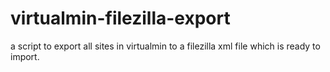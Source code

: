 virtualmin-filezilla-export
===========================

a script to export all sites in virtualmin to a filezilla xml file which is ready to import.
